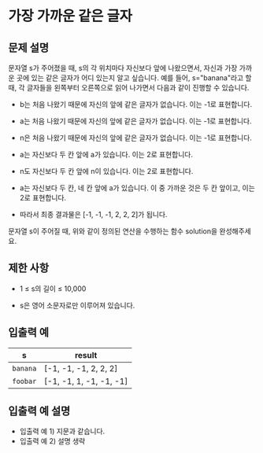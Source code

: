 <h1>가장 가까운 같은 글자</h1>


<h2>문제 설명</h2>
문자열 s가 주어졌을 때, s의 각 위치마다 자신보다 앞에 나왔으면서, 자신과 가장 가까운 곳에 있는 같은 글자가 어디 있는지 알고 싶습니다.
예를 들어, s="banana"라고 할 때,  각 글자들을 왼쪽부터 오른쪽으로 읽어 나가면서 다음과 같이 진행할 수 있습니다.


- b는 처음 나왔기 때문에 자신의 앞에 같은 글자가 없습니다. 이는 -1로 표현합니다.
  
- a는 처음 나왔기 때문에 자신의 앞에 같은 글자가 없습니다. 이는 -1로 표현합니다.
  
- n은 처음 나왔기 때문에 자신의 앞에 같은 글자가 없습니다. 이는 -1로 표현합니다.
  
- a는 자신보다 두 칸 앞에 a가 있습니다. 이는 2로 표현합니다.
  
- n도 자신보다 두 칸 앞에 n이 있습니다. 이는 2로 표현합니다.
  
- a는 자신보다 두 칸, 네 칸 앞에 a가 있습니다. 이 중 가까운 것은 두 칸 앞이고, 이는 2로 표현합니다.
  
- 따라서 최종 결과물은 [-1, -1, -1, 2, 2, 2]가 됩니다.

문자열 s이 주어질 때, 위와 같이 정의된 연산을 수행하는 함수 solution을 완성해주세요.

<h2>제한 사항</h2>


- 1 ≤ s의 길이 ≤ 10,000

- s은 영어 소문자로만 이루어져 있습니다.


<h2>입출력 예</h2>

|s       |result                 |
|--------|-----------------------|
|`banana`|[-1, -1, -1, 2, 2, 2]  |
|`foobar`|[-1, -1, 1, -1, -1, -1]|


<h2>입출력 예 설명</h2>


- 입출력 예 1) 지문과 같습니다.
- 입출력 예 2) 설명 생략
